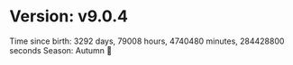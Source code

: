 # Version: v9.0.4
Time since birth: 3292 days, 79008 hours, 4740480 minutes, 284428800 seconds
Season: Autumn 🍁
